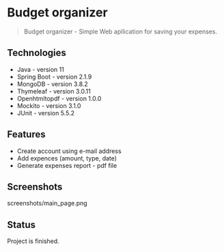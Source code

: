 # Budget organizer
> Budget organizer - Simple Web apllication for saving your expenses.

## Technologies
* Java - version 11
* Spring Boot - version 2.1.9
* MongoDB - version 3.8.2
* Thymeleaf - version 3.0.11
* Openhtmltopdf - version 1.0.0
* Mockito - version 3.1.0
* JUnit - version 5.5.2

## Features
* Create account using e-mail address
* Add expences (amount, type, date)
* Generate expenses report - pdf file

## Screenshots
screenshots/main_page.png

## Status
Project is finished.

